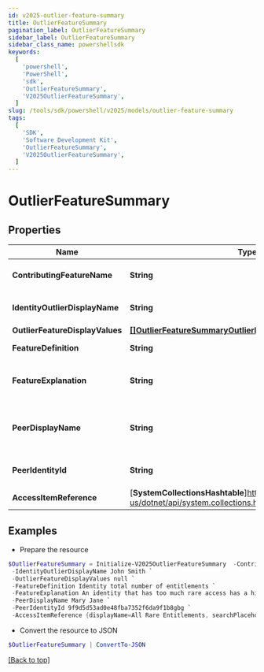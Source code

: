 ```yaml
---
id: v2025-outlier-feature-summary
title: OutlierFeatureSummary
pagination_label: OutlierFeatureSummary
sidebar_label: OutlierFeatureSummary
sidebar_class_name: powershellsdk
keywords:
  [
    'powershell',
    'PowerShell',
    'sdk',
    'OutlierFeatureSummary',
    'V2025OutlierFeatureSummary',
  ]
slug: /tools/sdk/powershell/v2025/models/outlier-feature-summary
tags:
  [
    'SDK',
    'Software Development Kit',
    'OutlierFeatureSummary',
    'V2025OutlierFeatureSummary',
  ]
---
```


# OutlierFeatureSummary

## Properties

| Name | Type | Description | Notes |
| --- | --- | --- | --- |
| **ContributingFeatureName** | **String** | Contributing feature name | [optional] |
| **IdentityOutlierDisplayName** | **String** | Identity display name | [optional] |
| **OutlierFeatureDisplayValues** | [**[]OutlierFeatureSummaryOutlierFeatureDisplayValuesInner**](outlier-feature-summary-outlier-feature-display-values-inner) |  | [optional] |
| **FeatureDefinition** | **String** | Definition of the feature | [optional] |
| **FeatureExplanation** | **String** | Detailed explanation of the feature | [optional] |
| **PeerDisplayName** | **String** | outlier's peer identity display name | [optional] |
| **PeerIdentityId** | **String** | outlier's peer identity id | [optional] |
| **AccessItemReference** | [**SystemCollectionsHashtable**]https://learn.microsoft.com/en-us/dotnet/api/system.collections.hashtable?view=net-9.0 | Access Item reference | [optional] |

## Examples

- Prepare the resource

```powershell
$OutlierFeatureSummary = Initialize-V2025OutlierFeatureSummary  -ContributingFeatureName Rare Access `
 -IdentityOutlierDisplayName John Smith `
 -OutlierFeatureDisplayValues null `
 -FeatureDefinition Identity total number of entitlements `
 -FeatureExplanation An identity that has too much rare access has a higher change of becoming a security threat due to the unique access they possess `
 -PeerDisplayName Mary Jane `
 -PeerIdentityId 9f9d5d53ad0e48fba7352f6da9f1b8gbg `
 -AccessItemReference {displayName=All Rare Entitlements, searchPlaceholder=Search by name or description}
```

- Convert the resource to JSON

```powershell
$OutlierFeatureSummary | ConvertTo-JSON
```

[[Back to top]](#)
